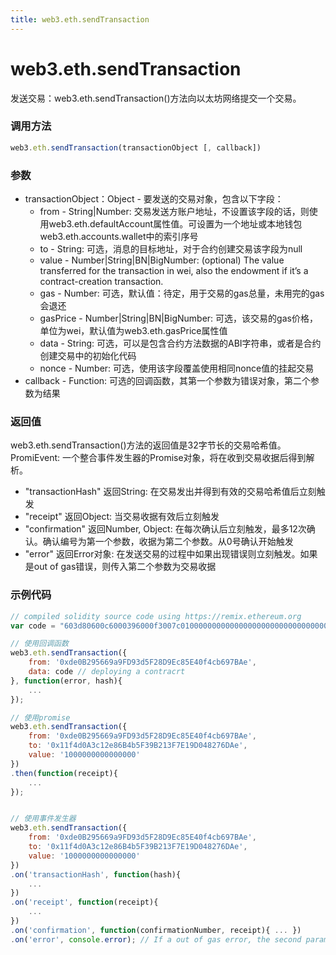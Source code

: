 ```yaml
---
title: web3.eth.sendTransaction
---
```


# web3.eth.sendTransaction

发送交易：web3.eth.sendTransaction()方法向以太坊网络提交一个交易。

### 调用方法

```js
web3.eth.sendTransaction(transactionObject [, callback])
```

### 参数
- transactionObject：Object - 要发送的交易对象，包含以下字段：
    - from - String|Number: 交易发送方账户地址，不设置该字段的话，则使用web3.eth.defaultAccount属性值。可设置为一个地址或本地钱包web3.eth.accounts.wallet中的索引序号
    - to - String: 可选，消息的目标地址，对于合约创建交易该字段为null
    - value - Number|String|BN|BigNumber: (optional) The value transferred for the transaction in wei, also the endowment if it’s a contract-creation transaction.
    - gas - Number: 可选，默认值：待定，用于交易的gas总量，未用完的gas会退还
    - gasPrice - Number|String|BN|BigNumber: 可选，该交易的gas价格，单位为wei，默认值为web3.eth.gasPrice属性值
    - data - String: 可选，可以是包含合约方法数据的ABI字符串，或者是合约创建交易中的初始化代码
    - nonce - Number: 可选，使用该字段覆盖使用相同nonce值的挂起交易
- callback - Function: 可选的回调函数，其第一个参数为错误对象，第二个参数为结果

### 返回值

web3.eth.sendTransaction()方法的返回值是32字节长的交易哈希值。
PromiEvent: 一个整合事件发生器的Promise对象，将在收到交易收据后得到解析。
- "transactionHash" 返回String: 在交易发出并得到有效的交易哈希值后立刻触发
- "receipt" 返回Object: 当交易收据有效后立刻触发
- "confirmation" 返回Number, Object: 在每次确认后立刻触发，最多12次确认。确认编号为第一个参数，收据为第二个参数。从0号确认开始触发
- "error" 返回Error对象: 在发送交易的过程中如果出现错误则立刻触发。如果是out of gas错误，则传入第二个参数为交易收据

### 示例代码
```js
// compiled solidity source code using https://remix.ethereum.org
var code = "603d80600c6000396000f3007c01000000000000000000000000000000000000000000000000000000006000350463c6888fa18114602d57005b6007600435028060005260206000f3";

// 使用回调函数
web3.eth.sendTransaction({
    from: '0xde0B295669a9FD93d5F28D9Ec85E40f4cb697BAe',
    data: code // deploying a contracrt
}, function(error, hash){
    ...
});

// 使用promise
web3.eth.sendTransaction({
    from: '0xde0B295669a9FD93d5F28D9Ec85E40f4cb697BAe',
    to: '0x11f4d0A3c12e86B4b5F39B213F7E19D048276DAe',
    value: '1000000000000000'
})
.then(function(receipt){
    ...
});


// 使用事件发生器
web3.eth.sendTransaction({
    from: '0xde0B295669a9FD93d5F28D9Ec85E40f4cb697BAe',
    to: '0x11f4d0A3c12e86B4b5F39B213F7E19D048276DAe',
    value: '1000000000000000'
})
.on('transactionHash', function(hash){
    ...
})
.on('receipt', function(receipt){
    ...
})
.on('confirmation', function(confirmationNumber, receipt){ ... })
.on('error', console.error); // If a out of gas error, the second parameter is the receipt.
```